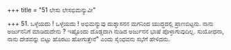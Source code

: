 +++
title = "51 ಲೇಸು ಲೇಸಭಿಮನ್ಯುವೀ"

+++
51. ಒಳ್ಳೆಯದು ! ಒಳ್ಳೆಯದು ! ಅಭಿಮನ್ಯುವು ದುಶ್ಶಾಸನನ ಮಗನಿಂದ ಯುದ್ಧದಲ್ಲಿ ಪ್ರಾಣಬಿಟ್ಟನು. ನಾನು ಅರ್ಜುನನಿಗೆ ಮಾಡಿದುದೇನು ? ಇಷ್ಟೊಂದು ದೊಡ್ಡದಾಗಿ ನುಡಿದ ಅರ್ಜುನನ ಭಾಷೆ ಪೊಳ್ಳಾಗುವುದಿಲ್ಲ. ಸುಯೋಧನಾ, ನಾನು ದೇಶವನ್ನು ಬಿಟ್ಟು ಹೊರಟು ಹೋಗುತ್ತೇನೆ" ಎಂದು ಸೈಂಧವನು ಸಭೆಗೆ ಹೇಳಿದನು.